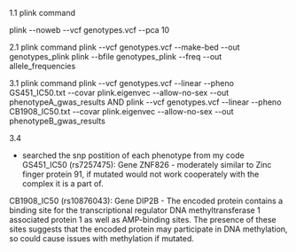 1.1 plink command

plink --noweb --vcf genotypes.vcf --pca 10


2.1 plink command
plink --vcf genotypes.vcf --make-bed --out genotypes_plink
plink --bfile genotypes_plink --freq --out allele_frequencies

3.1 plink command
plink --vcf genotypes.vcf --linear --pheno GS451_IC50.txt --covar plink.eigenvec --allow-no-sex --out phenotypeA_gwas_results
AND
plink --vcf genotypes.vcf --linear --pheno CB1908_IC50.txt	 --covar plink.eigenvec --allow-no-sex --out phenotypeB_gwas_results


3.4 
* searched the snp postition of each phenotype from my code
GS451_IC50 (rs7257475): Gene ZNF826 - moderately similar to Zinc finger protein 91, if mutated would not work cooperately with the complex it is a part of. 

CB1908_IC50 (rs10876043): Gene DIP2B - The encoded protein contains a binding site for the transcriptional regulator DNA methyltransferase 1 associated protein 1 as well as AMP-binding sites. The presence of these sites suggests that the encoded protein may participate in DNA methylation, so could cause issues with methylation if mutated. 